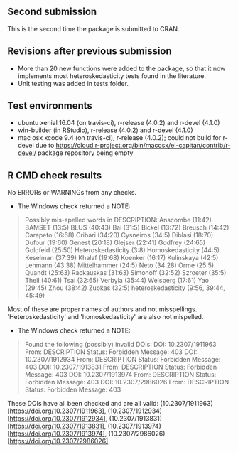 ## Second submission

This is the second time the package is submitted to CRAN.

## Revisions after previous submission

* More than 20 new functions were added to the package, so that it now implements most heteroskedasticity tests found in the literature.
* Unit testing was added in tests folder.

## Test environments
* ubuntu xenial 16.04 (on travis-ci), r-release (4.0.2) and r-devel (4.1.0)
* win-builder (in RStudio), r-release (4.0.2) and r-devel (4.1.0) 
* mac osx xcode 9.4 (on travis-ci), r-release (4.0.2); could not build for r-devel due to https://cloud.r-project.org/bin/macosx/el-capitan/contrib/r-devel/ package repository being empty

## R CMD check results
No ERRORs or WARNINGs from any checks.

* The Windows check returned a NOTE:

> Possibly mis-spelled words in DESCRIPTION:
>  Anscombe (11:42)
>  BAMSET (13:5)
>  BLUS (40:43)
>  Bai (31:5)
>  Bickel (13:72)
>  Breusch (14:42)
>  Carapeto (16:68)
>  Cribari (34:20)
>  Cysneiros (34:5)
>  Diblasi (18:70)
>  Dufour (19:60)
>  Genest (20:18)
>  Glejser (22:41)
>  Godfrey (24:65)
>  Goldfeld (25:50)
>  Heteroskedasticity (3:8)
>  Homoskedasticity (44:5)
>  Keselman (37:39)
>  Khalaf (19:68)
>  Koenker (16:17)
>  Kulinskaya (42:5)
>  Lehmann (43:38)
>  Mittelhammer (24:5)
>  Neto (34:28)
>  Orme (25:5)
>  Quandt (25:63)
>  Rackauskas (31:63)
>  Simonoff (32:52)
>  Szroeter (35:5)
>  Theil (40:61)
>  Tsai (32:65)
>  Verbyla (35:44)
>  Weisberg (17:61)
>  Yao (29:45)
>  Zhou (38:42)
>  Zuokas (32:5)
>  heteroskedasticity (9:56, 39:44, 45:49)

Most of these are proper names of authors and not misspellings. 'Heteroskedasticity' and 'homoskedasticity' are also not mispelled.

* The Windows check returned a NOTE:

> Found the following (possibly) invalid DOIs:
>  DOI: 10.2307/1911963
>    From: DESCRIPTION
>    Status: Forbidden
>    Message: 403
>  DOI: 10.2307/1912934
>    From: DESCRIPTION
>    Status: Forbidden
>    Message: 403
>  DOI: 10.2307/1913831
>    From: DESCRIPTION
>    Status: Forbidden
>    Message: 403
>  DOI: 10.2307/1913974
>    From: DESCRIPTION
>    Status: Forbidden
>    Message: 403
>  DOI: 10.2307/2986026
>    From: DESCRIPTION
>    Status: Forbidden
>    Message: 403

These DOIs have all been checked and are all valid: (10.2307/1911963)[https://doi.org/10.2307/1911963], (10.2307/1912934)[https://doi.org/10.2307/1912934], (10.2307/1913831)[https://doi.org/10.2307/1913831], 
(10.2307/1913974)[https://doi.org/10.2307/1913974],
(10.2307/2986026)[https://doi.org/10.2307/2986026].

